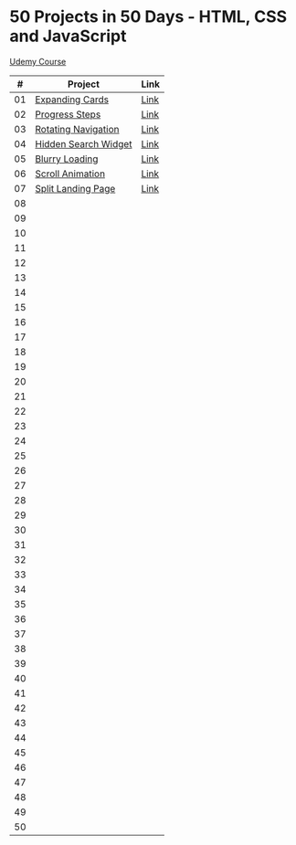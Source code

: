 # 50 Projects in 50 Days - HTML, CSS and JavaScript

[Udemy Course](https://www.udemy.com/course/50-projects-50-days/)

| #  | Project | Link |
| -- | ------- | ---- |
| 01 | [Expanding Cards](https://github.com/scarvalhogabriel/50projects50days/tree/main/01.%20Expanding-cards) | [Link](https://dainty-jalebi-053301.netlify.app/)
| 02 | [Progress Steps](https://github.com/scarvalhogabriel/50projects50days/tree/main/02.%20Progress-steps) | [Link](https://idyllic-axolotl-33aaef.netlify.app/)     
| 03 | [Rotating Navigation](https://github.com/scarvalhogabriel/50projects50days/tree/main/03.%20Rotating-navigation) | [Link](https://warm-marshmallow-db6300.netlify.app/)
| 04 | [Hidden Search Widget](https://github.com/scarvalhogabriel/50projects50days/tree/main/04.%20Hidden-search-widget) | [Link](https://glistening-figolla-884672.netlify.app/)
| 05 | [Blurry Loading](https://github.com/scarvalhogabriel/50projects50days/tree/main/05.%20Blurry-loading) | [Link](https://joyful-lily-61ee68.netlify.app/)
| 06 | [Scroll Animation](https://github.com/scarvalhogabriel/50projects50days/tree/main/06.%20Scroll-animation) | [Link](https://tubular-dasik-900ade.netlify.app/)
| 07 | [Split Landing Page](https://github.com/scarvalhogabriel/50projects50days/tree/main/07.%20Split-landing-page) | [Link](https://soft-manatee-75e4bb.netlify.app/)
| 08 | 
| 09 | 
| 10 | 
| 11 | 
| 12 | 
| 13 | 
| 14 | 
| 15 |
| 16 | 
| 17 | 
| 18 |
| 19 | 
| 20 | 
| 21 |
| 22 | 
| 23 |
| 24 | 
| 25 |
| 26 | 
| 27 |
| 28 | 
| 29 | 
| 30 |
| 31 | 
| 32 | 
| 33 |
| 34 | 
| 35 | 
| 36 |
| 37 | 
| 38 |
| 39 | 
| 40 |
| 41 | 
| 42 |
| 43 | 
| 44 |
| 45 | 
| 46 |
| 47 | 
| 48 |
| 49 | 
| 50 |
